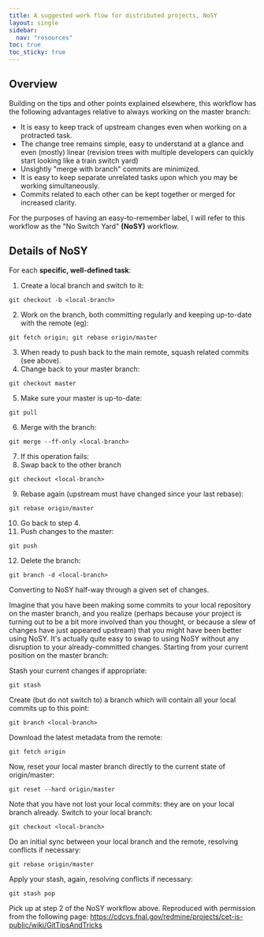 ```yaml
---
title: A suggested work flow for distributed projects, NoSY
layout: single
sidebar:
  nav: "resources"
toc: true
toc_sticky: true
---
```


## Overview

Building on the tips and other points explained elsewhere, this workflow has the following 
advantages relative to always working on the master branch:

*   It is easy to keep track of upstream changes even when working on a protracted task.
*   The change tree remains simple, easy to understand at a glance and even (mostly) linear (revision trees with multiple developers can quickly start looking like a train switch yard)
*   Unsightly "merge with branch" commits are minimized.
*   It is easy to keep separate unrelated tasks upon which you may be working simultaneously.
*   Commits related to each other can be kept together or merged for increased clarity.

For the purposes of having an easy-to-remember label, I will refer to this workflow as the 
"No Switch Yard" **(NoSY)** workflow.

## Details of NoSY

For each **specific, well-defined task**:

1. Create a local branch and switch to it:
```
git checkout -b <local-branch>
```
2. Work on the branch, both committing regularly and keeping up-to-date with the remote (eg):
```
git fetch origin; git rebase origin/master
```
3. When ready to push back to the main remote, squash related commits (see above).
4. Change back to your master branch:
```
git checkout master
```
5. Make sure your master is up-to-date:
```
git pull
```
6. Merge with the branch:
```
git merge --ff-only <local-branch>
```
7. If this operation fails:
8. Swap back to the other branch
```
git checkout <local-branch>
```
9. Rebase again (upstream must have changed since your last rebase):
```
git rebase origin/master
```
10. Go back to step 4.
11. Push changes to the master:
```
git push
```
12. Delete the branch:
```
git branch -d <local-branch>
```

Converting to NoSY half-way through a given set of changes.

Imagine that you have been making some commits to your local repository on the master branch, and you realize (perhaps because your project is turning out to be a bit more involved than you thought, or because a slew of changes have just appeared upstream) that you might have been better using NoSY. It's actually quite easy to swap to using NoSY without any disruption to your already-committed changes. Starting from your current position on the master branch:

Stash your current changes if appropriate:
```
git stash
```
Create (but do not switch to) a branch which will contain all your local commits up to this point:
```
git branch <local-branch>
```
Download the latest metadata from the remote:
```
git fetch origin
```
Now, reset your local master branch directly to the current state of origin/master:
```
git reset --hard origin/master
```
Note that you have not lost your local commits: they are on your local branch already.
Switch to your local branch:
```
git checkout <local-branch>
```
Do an initial sync between your local branch and the remote, resolving conflicts if necessary:
```
git rebase origin/master
```
Apply your stash, again, resolving conflicts if necessary:
```
git stash pop
```
Pick up at step 2 of the NoSY workflow above.
Reproduced with permission from the following page: https://cdcvs.fnal.gov/redmine/projects/cet-is-public/wiki/GitTipsAndTricks
